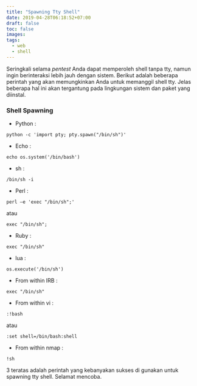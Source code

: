 ```yaml
---
title: "Spawning Tty Shell"
date: 2019-04-28T06:18:52+07:00
draft: false
toc: false
images:
tags: 
  - web
  - shell
---
```


Seringkali selama *pentest* Anda dapat memperoleh shell tanpa tty, namun ingin berinteraksi lebih jauh dengan sistem. Berikut adalah beberapa perintah yang akan memungkinkan Anda untuk memanggil shell tty. Jelas beberapa hal ini akan tergantung pada lingkungan sistem dan paket yang diinstal.

### Shell Spawning
* Python : 
```
python -c 'import pty; pty.spawn("/bin/sh")'
```
* Echo : 
```
echo os.system('/bin/bash')
```
* sh : 
```
/bin/sh -i
```
* Perl : 
```
perl —e 'exec "/bin/sh";' 
```
atau
```
exec "/bin/sh";
```
* Ruby : 
```
exec "/bin/sh"
```
* lua : 
```
os.execute('/bin/sh')
```
* From within IRB : 
```
exec "/bin/sh"
```
* From within vi : 
```
:!bash
```
atau
```
:set shell=/bin/bash:shell
```
* From within nmap : 
```
!sh
```

3 teratas adalah perintah yang kebanyakan sukses di gunakan untuk spawning tty shell. Selamat mencoba.
